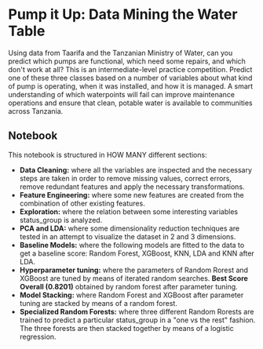 # Pump it Up: Data Mining the Water Table

Using data from Taarifa and the Tanzanian Ministry of Water, can you predict which pumps are functional, which need some repairs, and which don't work at all? This is an intermediate-level practice competition. Predict one of these three classes based on a number of variables about what kind of pump is operating, when it was installed, and how it is managed. A smart understanding of which waterpoints will fail can improve maintenance operations and ensure that clean, potable water is available to communities across Tanzania.

## Notebook
This notebook is structured in HOW MANY different sections:
* **Data Cleaning:** where all the variables are inspected and the necessary steps are taken in order to remove missing values, correct errors, remove redundant features and apply the necessary transformations.
* **Feature Engineering:** where some new features are created from the combination of other existing features.
* **Exploration:** where the relation between some interesting variables status_group is analyzed.
* **PCA and LDA:** where some dimensionality reduction techniques are tested in an attempt to visualize the dataset in 2 and 3 dimensions.
* **Baseline Models:** where the following models are fitted to the data to get a baseline score: Random Forest, XGBoost, KNN, LDA and KNN after LDA.
* **Hyperparameter tuning:** where the parameters of Random Rorest and XGBoost are tuned by means of iterated random searches. **Best Score Overall (0.8201)** obtained by random forest after parameter tuning.
* **Model Stacking:** where Random Forest and XGBoost after parameter tuning are stacked by means of a random forest.
* **Specialized Random Forests:** where three different Random Rorests are trained to predict a particular status_group in a "one vs the rest" fashion. The three forests are then stacked together by means of a logistic regression.
